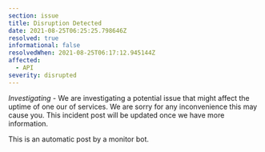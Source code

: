 ```yaml
---
section: issue
title: Disruption Detected
date: 2021-08-25T06:25:25.798646Z
resolved: true
informational: false
resolvedWhen: 2021-08-25T06:17:12.945144Z
affected:
  - API
severity: disrupted
---
```

*Investigating* - We are investigating a potential issue that might affect the uptime of one our of services. We are sorry for any inconvenience this may cause you. This incident post will be updated once we have more information.

This is an automatic post by a monitor bot.
        